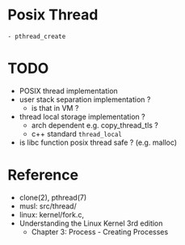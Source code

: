 <!--
{
  "title": "Linux Thread",
  "date": "2017-06-07T09:58:12+09:00",
  "category": "",
  "tags": ["linux"],
  "draft": true
}
-->

# Posix Thread

```
- pthread_create
```

# TODO

- POSIX thread implementation
- user stack separation implementation ?
  - is that in VM ?
- thread local storage implementation ?
  - arch dependent e.g. copy_thread_tls ?
  - c++ standard `thread_local`
- is libc function posix thread safe ? (e.g. malloc)

# Reference

- clone(2), pthread(7)
- musl: src/thread/
- linux: kernel/fork.c,
- Understanding the Linux Kernel 3rd edition
  - Chapter 3: Process - Creating Processes
